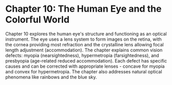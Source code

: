 # Chapter 10: The Human Eye and the Colorful World

Chapter 10 explores the human eye's structure and functioning as an optical instrument. The eye uses a lens system to form images on the retina, with the cornea providing most refraction and the crystalline lens allowing focal length adjustment (accommodation). The chapter explains common vision defects: myopia (nearsightedness), hypermetropia (farsightedness), and presbyopia (age-related reduced accommodation). Each defect has specific causes and can be corrected with appropriate lenses - concave for myopia and convex for hypermetropia. The chapter also addresses natural optical phenomena like rainbows and the blue sky.